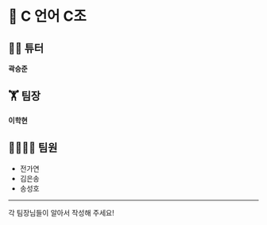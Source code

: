 # 📝 C 언어 C조 
## 👨‍💻 튜터
**곽승준**
## 🏋 팀장
**이학현**
## 👨‍👨‍👧‍👦 팀원</br>
* 전가연</br>
* 김은송</br>
* 송성호</br>
-------------
각 팀장님들이 알아서 작성해 주세요!